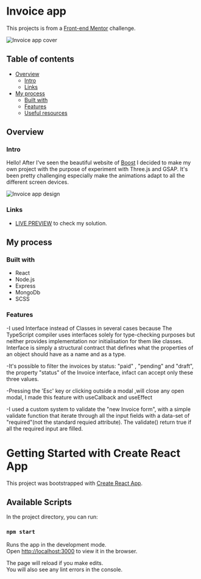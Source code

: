 # Invoice app


This projects is from a  [Front-end Mentor](https://www.frontendmentor.io/solutions) challenge.

![Invoice app cover](https://user-images.githubusercontent.com/75173681/127357360-77ccb933-0ae3-49d8-8f1b-34731e55ce0b.png)

## Table of contents

- [Overview](#overview)
  - [Intro](#intro)
  - [Links](#links)
- [My process](#my-process)
  - [Built with](#built-with)
  - [Features](#features)
  - [Useful resources](#useful-resources)

## Overview

### Intro
Hello! After I've seen the beautiful website of [Boost](https://takeboost.com/) I decided to make my own project with the purpose of experiment with Three.js and GSAP. It's been pretty challenging especially make the animations adapt to all the different screen devices.

![Invoice app design](https://user-images.githubusercontent.com/75173681/127358312-21a49aa1-85b8-4ea1-a3e7-ae599ef99ee3.png)


### Links

- [LIVE PREVIEW](https://enjoi-juice-bjv39ibtk-lennyman.vercel.app/) to check my solution.


## My process

### Built with
 - React
 - Node.js
 - Express
 - MongoDb
 - SCSS
 

### Features

-I used Interface instead of Classes in several cases because The TypeScript compiler 
uses interfaces solely for type-checking purposes but neither provides implementation 
nor initialisation for them like classes.
Interface is simply a structural contract that defines what the properties of an 
object should have as a name and as a type. 


-It's possible to filter the invoices by status: "paid" , "pending" and "draft", the property
 "status" of the Invoice interface, infact can accept only these three values.

-Pressing the  'Esc' key or clicking outside a modal ,will close any open modal, I made this feature with useCallback and
useEffect

-I used a custom system to validate the "new Invoice form", with a simple validate function 
that iterate through all the input fields with a data-set of "required"(not the standard
 requied attribute). The validate() return true if all the required input are filled.



# Getting Started with Create React App

This project was bootstrapped with [Create React App](https://github.com/facebook/create-react-app).

## Available Scripts

In the project directory, you can run:

### `npm start`

Runs the app in the development mode.\
Open [http://localhost:3000](http://localhost:3000) to view it in the browser.

The page will reload if you make edits.\
You will also see any lint errors in the console.

